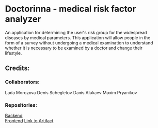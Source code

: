 # Doctorinna - medical risk factor analyzer

<Description>
​​An application for determining the user's risk group for the widespread diseases by medical parameters. This application will allow people in the form of a survey without undergoing a medical examination to understand whether it is necessary to be examined by a doctor and change their lifestyle.

## Credits:
### Collaborators:
Lada Morozova
Denis Schegletov
Danis Alukaev
Maxim Pryanikov
### Repositories:
[Backend](https://github.com/DanisAlukaev/Doctorinna)  
[Frontend](https://github.com/Denisalik/frontend_ssad)
[Link to Artifact](https://docs.google.com/document/d/1XqMhSrKmOP4WjXd-F3cGisRRVKYackqG/edit?usp=sharing&ouid=113793513842523861861&rtpof=true&sd=true)
